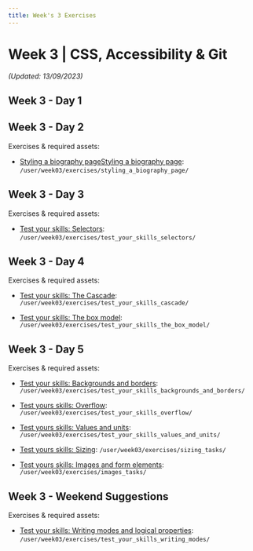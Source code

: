 ```yaml
---
title: Week's 3 Exercises
---
```


# Week 3 | CSS, Accessibility & Git

_(Updated: 13/09/2023)_

## Week 3 - Day 1
## Week 3 - Day 2

  Exercises & required assets:

  - [Styling a biography pageStyling a biography page](../../../curriculum/week03/exercises/styling_a_biography_page/README.md): `/user/week03/exercises/styling_a_biography_page/`

## Week 3 - Day 3

  Exercises & required assets:

  - [Test your skills: Selectors](../../../curriculum/week03/exercises/test_your_skills_selectors/README.md): `/user/week03/exercises/test_your_skills_selectors/`

## Week 3 - Day 4

  Exercises & required assets:

  - [Test your skills: The Cascade](../../../curriculum/week03/exercises/test_your_skills_cascade/README.md): `/user/week03/exercises/test_your_skills_cascade/`

  - [Test your skills: The box model](../../../curriculum/week03/exercises/test_your_skills_the_box_model/README.md): `/user/week03/exercises/test_your_skills_the_box_model/`

## Week 3 - Day 5

  Exercises & required assets:

  - [Test your skills: Backgrounds and borders](../../../curriculum/week03/exercises/test_your_skills_backgrounds_and_borders/README.md): `/user/week03/exercises/test_your_skills_backgrounds_and_borders/`

  - [Test yours skills: Overflow](../../../curriculum/week03/exercises/test_your_skills_overflow/README.md): `/user/week03/exercises/test_your_skills_overflow/`

  - [Test yours skills: Values and units](../../../curriculum/week03/exercises/test_your_skills_values_and_units/README.md): `/user/week03/exercises/test_your_skills_values_and_units/`

  - [Test yours skills: Sizing](../../../curriculum/week03/exercises/sizing_tasks/README.md): `/user/week03/exercises/sizing_tasks/`

  - [Test yours skills: Images and form elements](../../../curriculum/week03/exercises/images_tasks/README.md): `/user/week03/exercises/images_tasks/`

  ## Week 3 - Weekend Suggestions

  Exercises & required assets:

  - [Test your skills: Writing modes and logical properties](../../../curriculum/week03/exercises/test_your_skills_writing_modes/README.md): `/user/week03/exercises/test_your_skills_writing_modes/`